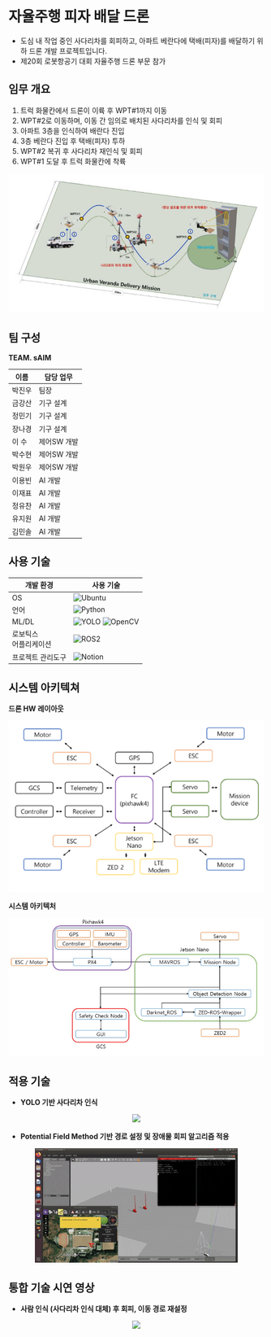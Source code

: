 # 자율주행 피자 배달 드론

* 도심 내 작업 중인 사다리차를 회피하고, 아파트 베란다에 택배(피자)를 배달하기 위하 드론 개발 프로젝트입니다.
* 제20회 로봇항공기 대회 자율주행 드론 부문 참가

## 임무 개요
1. 트럭 화물칸에서 드론이 이륙 후 WPT#1까지 이동
2. WPT#2로 이동하며, 이동 간 임의로 배치된 사다리차를 인식 및 회피
3. 아파트 3층을 인식하여 배란다 진입
4. 3층 베란다 진입 후 택배(피자) 투하
5. WPT#2 복귀 후 사다리차 재인식 및 회피
6. WPT#1 도달 후 트럭 화물칸에 착륙
<p align="center">
    <img src="ASSET/Mission.png">
</p>

## 팀 구성
<b> TEAM. sAIM</b>

| 이름 | 담당 업무 |
|-|-|
|박진우| 팀장
|금강산 | 기구 설계 |
|정민기 | 기구 설계 |
|장나경 | 기구 설계 |
|이 수 | 제어SW 개발 |
|박수현 | 제어SW 개발 |
|박원우| 제어SW 개발 |
|이용빈 | AI 개발 |
|이재표 | AI 개발 |
|정유찬 | AI 개발 |
|유지원 | AI 개발 |
|김민솔 | AI 개발 |


## 사용 기술
|개발 환경 | 사용 기술|
|-|-|
| OS | ![Ubuntu](https://img.shields.io/badge/Ubuntu-E95420?style=for-the-badge&logo=ubuntu&logoColor=white)|
| 언어 | ![Python](https://img.shields.io/badge/python-3670A0?style=for-the-badge&logo=python&logoColor=ffdd54)  |
| ML/DL | ![YOLO](https://img.shields.io/badge/yolo-111f68?style=for-the-badge&logo=yolo&logoColor=white) ![OpenCV](https://img.shields.io/badge/Opencv-5C3EE8?style=for-the-badge&logo=Opencv&logoColor=white)  |
| 로보틱스 <br> 어플리케이션 | ![ROS2](https://img.shields.io/badge/ros2-22314E.svg?style=for-the-badge&logo=ros&logoColor=white) |
| 프로젝트 관리도구| ![Notion](https://img.shields.io/badge/notion-000000.svg?style=for-the-badge&logo=notion&logoColor=white) |


## 시스템 아키텍쳐
<b> 드론 HW 레이아웃 
</b>
<p align="center">
    <img src="ASSET/DroneHW.png">
</p>

<b> 시스템 아키텍처

<p align="center">
    <img src="ASSET/SysArch.png">
</p>

## 적용 기술
* YOLO 기반 사다리차 인식

<p align="center">
    <img src="ASSET/OD.gif">
</p>

* Potential Field Method 기반 경로 설정 및 장애물 회피 알고리즘 적용

<p align="center">
    <img src="ASSET/PP.gif">
</p>



## 통합 기술 시연 영상
* 사람 인식 (사다리차 인식 대체) 후 회피, 이동 경로 재설정

<p align="center">
    <img src="ASSET/OD_PP.gif">
</p>
